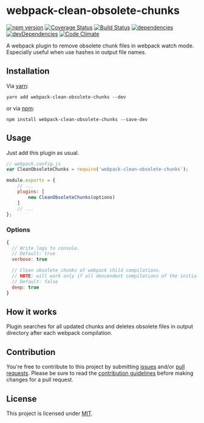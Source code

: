 # webpack-clean-obsolete-chunks

[![npm version](https://badge.fury.io/js/webpack-clean-obsolete-chunks.svg)](https://badge.fury.io/js/webpack-clean-obsolete-chunks)
[![Coverage Status](https://coveralls.io/repos/github/GProst/webpack-clean-obsolete-chunks/badge.svg?branch=master)](https://coveralls.io/github/GProst/webpack-clean-obsolete-chunks?branch=master)
[![Build Status](https://travis-ci.org/GProst/webpack-clean-obsolete-chunks.svg?branch=master)](https://travis-ci.org/GProst/webpack-clean-obsolete-chunks)
[![dependencies](https://david-dm.org/gprost/webpack-clean-obsolete-chunks.svg)](https://david-dm.org/gprost/webpack-clean-obsolete-chunks)
[![devDependencies](https://david-dm.org/gprost/webpack-clean-obsolete-chunks/dev-status.svg)](https://david-dm.org/gprost/webpack-clean-obsolete-chunks?type=dev)
[![Code Climate](https://codeclimate.com/github/GProst/webpack-clean-obsolete-chunks/badges/gpa.svg)](https://codeclimate.com/github/GProst/webpack-clean-obsolete-chunks)

A webpack plugin to remove obsolete chunk files in webpack watch mode.
Especially useful when use hashes in output file names.

## Installation

Via [yarn](https://yarnpkg.com/lang/en/):

```
yarn add webpack-clean-obsolete-chunks --dev
```

or via [npm](https://github.com/npm/npm):

```
npm install webpack-clean-obsolete-chunks --save-dev
```

## Usage

Just add this plugin as usual.

``` javascript
// webpack.config.js
var CleanObsoleteChunks = require('webpack-clean-obsolete-chunks');

module.exports = {
    // ...
    plugins: [
        new CleanObsoleteChunks(options)
    ]
    // ...
};
```

### Options

``` javascript
{
  // Write logs to console.
  // Default: true
  verbose: true

  // Clean obsolete chunks of webpack child compilations.
  // NOTE: will work only if all descendent compilations of the initial compilation have UNIQUE names
  // Default: false
  deep: true
}
```

## How it works

Plugin searches for all updated chunks and deletes obsolete files in output
directory after each webpack compilation.

## Contribution

You're free to contribute to this project by submitting
[issues](https://github.com/GProst/webpack-clean-obsolete-chunks/issues) and/or
[pull requests](https://github.com/GProst/webpack-clean-obsolete-chunks/pulls).
Please be sure to read the
[contribution guidelines](https://github.com/GProst/webpack-clean-obsolete-chunks/blob/master/CONTRIBUTING.md)
before making changes for a pull request.

## License

This project is licensed under
[MIT](https://github.com/GProst/webpack-clean-obsolete-chunks/blob/master/LICENSE).